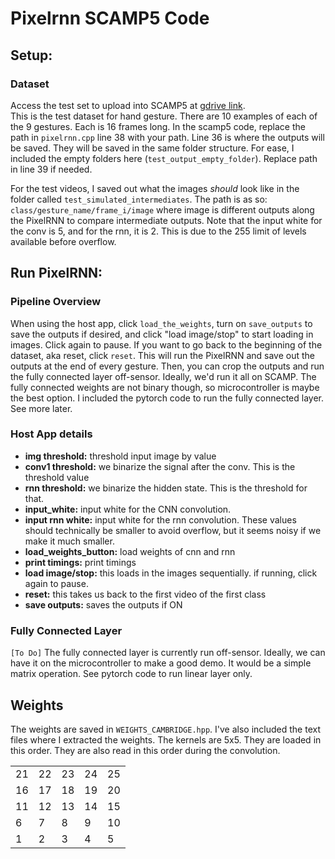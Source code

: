 # Pixelrnn SCAMP5 Code

## Setup:
### Dataset
Access the test set to upload into SCAMP5 at [gdrive link](https://drive.google.com/drive/folders/1QRdkHLVSc2mXBeM0uxlsRQLQKjTXXy9x?usp=sharing).  
This is the test dataset for hand gesture. There are 10 examples of each of the 9 gestures. Each is 16 frames long. In the scamp5 code, replace the path in `pixelrnn.cpp` line 38 with your path. Line 36 is where the outputs will be saved. They will be saved in the same folder structure. For ease,  I included the empty folders here (`test_output_empty_folder`). Replace path in line 39 if needed.

For the test videos, I saved out what the images _should_ look like in the folder called `test_simulated_intermediates`. The path is as so: `class/gesture_name/frame_i/image` where image is different outputs along the PixelRNN to compare intermediate outputs. Note that the input white for the conv is 5, and for the rnn, it is 2. This is due to the 255 limit of levels available before overflow. 

## Run PixelRNN:
### Pipeline Overview
When using the host app, click `load_the_weights`, turn on `save_outputs` to save the outputs if desired, and click "load image/stop" to start loading in images. Click again to pause. If you want to go back to the beginning of the dataset, aka reset, click `reset`. This will run the PixelRNN and save out the outputs at the end of every gesture. Then, you can crop the outputs and run the fully connected layer off-sensor. Ideally, we'd run it all on SCAMP. The fully connected weights are not binary though, so microcontroller is maybe the best option. I included the pytorch code to run the fully connected layer. See more later.

### Host App details 
- **img threshold:** threshold input image by value
- **conv1 threshold:** we binarize the signal after the conv. This is the threshold value
- **rnn threshold:** we binarize the hidden state. This is the threshold for that.
- **input_white:** input white for the CNN convolution.
- **input rnn white:** input white for the rnn convolution. These values should technically be smaller to avoid overflow, but it seems noisy if we make it much smaller.
- **load_weights_button:** load weights of cnn and rnn
- **print timings:** print timings
- **load image/stop:** this loads in the images sequentially. if running, click again to pause.
- **reset:** this takes us back to the first video of the first class
- **save outputs:** saves the outputs if ON

### Fully Connected Layer
`[To Do]`
The fully connected layer is currently run off-sensor. Ideally, we can have it on the microcontroller to make a good demo. It would be a simple matrix operation. See pytorch code to run linear layer only.

## Weights
The weights are saved in `WEIGHTS_CAMBRIDGE.hpp`. I've also included the text files where I extracted the weights. The kernels are 5x5. They are loaded in this order. They are also read in this order during the convolution.

|   |   |   |   |   |
|---|---|---|---|---|
21 | 22 | 23 | 24 | 25 
16 | 17 | 18 | 19 | 20 
11 | 12 | 13 | 14 | 15 
6 | 7 | 8 | 9 | 10 
1 | 2 | 3 | 4 | 5 
